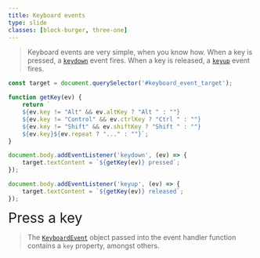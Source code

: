 ```yaml
---
title: Keyboard events
type: slide
classes: [block-burger, three-one]
---
```


> Keyboard events are very simple, when you know how.
When a key is pressed, a [`keydown`] event fires.
When a key is released, a [`keyup`] event fires.


```js
const target = document.querySelector('#keyboard_event_target');

function getKey(ev) {
    return `
    ${ev.key != "Alt" && ev.altKey ? "Alt " : ""}
    ${ev.key != "Control" && ev.ctrlKey ? "Ctrl " : ""}
    ${ev.key != "Shift" && ev.shiftKey ? "Shift " : ""}
    ${ev.key}${ev.repeat ? "..." : ""}`;
}

document.body.addEventListener('keydown', (ev) => {
    target.textContent = `${getKey(ev)} pressed`;
});

document.body.addEventListener('keyup', (ev) => {
    target.textContent = `${getKey(ev)} released`;
});
```
<output id="keyboard_event_target">Press a key</output>

> The [`KeyboardEvent`] object passed into the event handler function contains a `key` property, amongst others.

[`keydown`]: https://developer.mozilla.org/en-US/docs/Web/API/Element/keydown_event
[`keyup`]: https://developer.mozilla.org/en-US/docs/Web/API/Element/keyup_event
[`KeyboardEvent`]: https://developer.mozilla.org/en-US/docs/Web/API/KeyboardEvent


<script>
    const target = document.querySelector('#keyboard_event_target');
    function getKey(ev) {
        return `
        ${ev.key != "Alt" && ev.altKey ? "Alt " : ""}
        ${ev.key != "Control" && ev.ctrlKey ? "Ctrl " : ""}
        ${ev.key != "Shift" && ev.shiftKey ? "Shift " : ""}
        ${ev.key}${ev.repeat ? "..." : ""}`;
    }
    document.body.addEventListener('keydown', (ev) => { target.textContent = `${getKey(ev)} pressed`; });
    document.body.addEventListener('keyup', (ev) => { target.textContent = `${getKey(ev)} released`; });
</script>

<style>
    output#keyboard_event_target {
        font-size: 2em;
    }
</style>